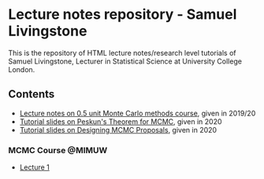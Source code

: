 # Lecture notes repository - Samuel Livingstone
This is the repository of HTML lecture notes/research level tutorials of Samuel Livingstone, Lecturer in Statistical Science at University College London.

## Contents

- [Lecture notes on 0.5 unit Monte Carlo methods course](https://sam0287.github.io/lecturenotes_main.html), given in 2019/20
- [Tutorial slides on Peskun's Theorem for MCMC](https://sam0287.github.io/probReadinggroup2020.html), given in 2020
- [Tutorial slides on Designing MCMC Proposals](https://sam0287.github.io/probReadinggroup2020-2.html), given in 2020

### MCMC Course @MIMUW

- [Lecture 1](https://sam0287.github.io/MCW_slides_lec1.html)
